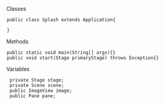 &emsp;&emsp;&emsp;&emsp;Classes
```
        public class Splash extends Application{

        }
```
&emsp;&emsp;&emsp;&emsp;Methods
```
        public static void main(String[] args){}
        public void start(Stage primaryStage) throws Exception{}
```
&emsp;&emsp;&emsp;&emsp;Variables
```
         private Stage stage;
         private Scene scene;
         public ImageView image;
         public Pane pane;
```
